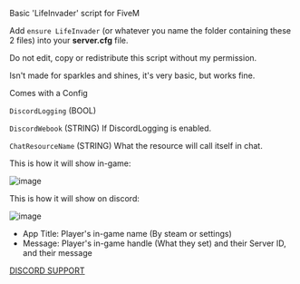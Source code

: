 Basic 'LifeInvader' script for FiveM

Add `ensure LifeInvader` (or whatever you name the folder containing these 2 files) into your **server.cfg** file.

Do not edit, copy or redistribute this script without my permission.

Isn't made for sparkles and shines, it's very basic, but works fine.

Comes with a Config

`DiscordLogging` (BOOL)

`DiscordWebook` (STRING) If DiscordLogging is enabled.

`ChatResourceName` (STRING) What the resource will call itself in chat.

This is how it will show in-game:

![image](https://github.com/aarctical/LifeInvader/assets/51374718/69246156-ea86-4924-a096-2d387a51f97f)

This is how it will show on discord:

![image](https://github.com/aarctical/LifeInvader/assets/51374718/2f53b8fb-2230-4d2b-af8c-24438e98fd6e)

- App Title: Player's in-game name (By steam or settings)
- Message: Player's in-game handle (What they set) and their Server ID, and their message



[DISCORD SUPPORT](https://discord.gg/RsRr2J8wws)
